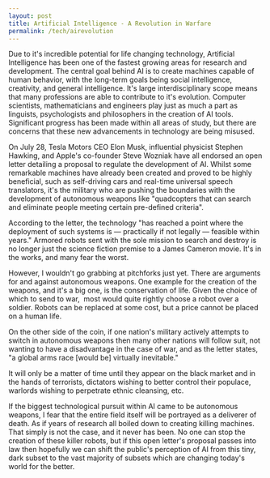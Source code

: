 ```yaml
---
layout: post
title: Artificial Intelligence - A Revolution in Warfare
permalink: /tech/airevolution
---
```


Due to it's incredible potential for life changing technology, Artificial Intelligence has been one of the fastest growing areas for research and development. The central goal behind AI is to create machines capable of human behavior, with the long-term goals being social intelligence, creativity, and general intelligence. It's large interdisciplinary scope means that many professions are able to contribute to it's evolution. Computer scientists, mathematicians and engineers play just as much a part as linguists, psychologists and philosophers in the creation of AI tools. Significant progress has been made within all areas of study, but there are concerns that these new advancements in technology are being misused.

On July 28, Tesla Motors CEO Elon Musk, influential physicist Stephen Hawking, and Apple's co-founder Steve Wozniak have all endorsed an open letter detailing a proposal to regulate the development of AI. Whilst some remarkable machines have already been created and proved to be highly beneficial, such as self-driving cars and real-time universal speech translators, it's the military who are pushing the boundaries with the development of autonomous weapons like "quadcopters that can search and eliminate people meeting certain pre-defined criteria".

According to the letter, the technology "has reached a point where the deployment of such systems is — practically if not legally — feasible within years." Armored robots sent with the sole mission to search and destroy is no longer just the science fiction premise to a James Cameron movie. It's in the works, and many fear the worst.

However, I wouldn't go grabbing at pitchforks just yet. There are arguments for and against autonomous weapons. One example for the creation of the weapons, and it's a big one, is the conservation of life. Given the choice of which to send to war,  most would quite rightly choose a robot over a soldier. Robots can be replaced at some cost, but a price cannot be placed on a human life.

On the other side of the coin, if one nation's military actively attempts to switch in autonomous weapons then many other nations will follow suit, not wanting to have a disadvantage in the case of war, and as the letter states, "a global arms race [would be] virtually inevitable."

It will only be a matter of time until they appear on the black market and in the hands of terrorists, dictators wishing to better control their populace, warlords wishing to perpetrate ethnic cleansing, etc.

If the biggest technological pursuit within AI came to be autonomous weapons, I fear that the entire field itself will be portrayed as a deliverer of death. As if years of research all boiled down to creating killing machines. That simply is not the case, and it never has been. No one can stop the creation of these killer robots, but if this open letter's proposal passes into law then hopefully we can shift the public's perception of AI from this tiny, dark subset to the vast majority of subsets which are changing today's world for the better.
